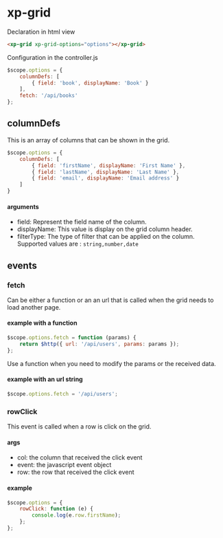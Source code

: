 # xp-grid

Declaration in html view
```html
<xp-grid xp-grid-options="options"></xp-grid>
```

Configuration in the controller.js
```js
$scope.options = {
    columnDefs: [
        { field: 'book', displayName: 'Book' }
    ],
    fetch: '/api/books'
};
```


## columnDefs
This is an array of columns that can be shown in the grid.

```js
$scope.options = {
    columnDefs: [
        { field: 'firstName', displayName: 'First Name' },
        { field: 'lastName', displayName: 'Last Name' },
        { field: 'email', displayName: 'Email address' }
    ]
}
```
#### arguments
- field: Represent the field name of the column.
- displayName: This value is display on the grid column header.
- filterType: The type of filter that can be applied on the column. 
Supported values are : `string,number,date`

## events

### fetch
Can be either a function or an an url that is called when the grid needs to load
another page.

#### example with a function
```js
$scope.options.fetch = function (params) {
    return $http({ url: '/api/users', params: params });
};
```
Use a function when you need to modify the params or the received data.

#### example with an url string
```js
$scope.options.fetch = '/api/users';
```


### rowClick
This event is called when a row is click on the grid.

#### args

- col: the column that received the click event
- event: the javascript event object
- row: the row that received the click event

#### example

```js
$scope.options = {
    rowClick: function (e) {
        console.log(e.row.firstName);
    };
};
```
